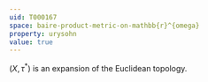 ```yaml
---
uid: T000167
space: baire-product-metric-on-mathbb{r}^{omega}
property: urysohn
value: true
---
```

$(X, \tau^{*})$ is an expansion of the Euclidean topology.

